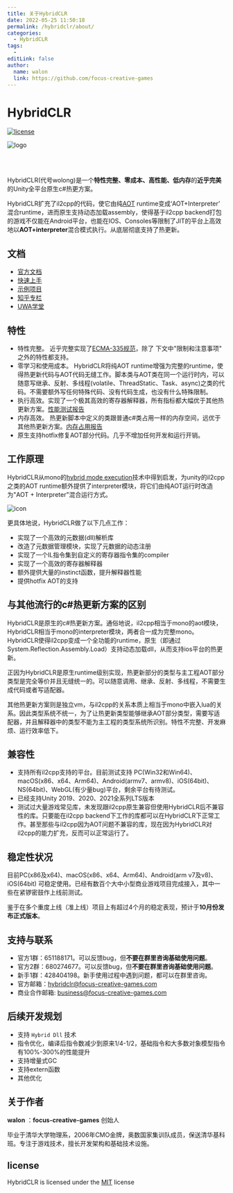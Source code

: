```yaml
---
title: 关于HybridCLR
date: 2022-05-25 11:50:18
permalink: /hybridclr/about/
categories:
  - HybridCLR
tags:
  - 
editLink: false
author: 
  name: walon
  link: https://github.com/focus-creative-games
---
```


# HybridCLR

[![license](http://img.shields.io/badge/license-MIT-blue.svg)](https://github.com/focus-creative-games/hybridclr/blob/main/LICENSE)

![logo](https://github.com/focus-creative-games/hybridclr/raw/main/docs/images/logo.jpg)

<br/>
<br/>

HybridCLR(代号wolong)是一个**特性完整、零成本、高性能、低内存**的**近乎完美**的Unity全平台原生c#热更方案。

HybridCLR扩充了il2cpp的代码，使它由纯[AOT](https://en.wikipedia.org/wiki/Ahead-of-time_compilation) runtime变成‘AOT+Interpreter’ 混合runtime，进而原生支持动态加载assembly，使得基于il2cpp backend打包的游戏不仅能在Android平台，也能在IOS、Consoles等限制了JIT的平台上高效地以**AOT+interpreter**混合模式执行。从底层彻底支持了热更新。

## 文档

- [官方文档](https://focus-creative-games.github.io/hybridclr/)
- [快速上手](https://focus-creative-games.github.io/hybridclr/monobehaviour//)
- [示例项目](https://github.com/focus-creative-games/hybridclr_trial)
- [知乎专栏](https://www.zhihu.com/column/c_1489549396035870720)
- [UWA学堂](https://edu.uwa4d.com/course-intro/0/432)

## 特性

- 特性完整。 近乎完整实现了[ECMA-335规范](https://www.ecma-international.org/publications-and-standards/standards/ecma-335/)，除了 下文中"限制和注意事项" 之外的特性都支持。
- 零学习和使用成本。 HybridCLR将纯AOT runtime增强为完整的runtime，使得热更新代码与AOT代码无缝工作。脚本类与AOT类在同一个运行时内，可以随意写继承、反射、多线程(volatile、ThreadStatic、Task、async)之类的代码。不需要额外写任何特殊代码、没有代码生成，也没有什么特殊限制。
- 执行高效。实现了一个极其高效的寄存器解释器，所有指标都大幅优于其他热更新方案。[性能测试报告](https://focus-creative-games.github.io/hybridclr/performance)
- 内存高效。 热更新脚本中定义的类跟普通c#类占用一样的内存空间，远优于其他热更新方案。[内存占用报告](https://focus-creative-games.github.io/hybridclr/memory)
- 原生支持hotfix修复AOT部分代码。几乎不增加任何开发和运行开销。

## 工作原理

HybridCLR从mono的[hybrid mode execution](https://developpaper.com/new-net-interpreter-mono-has-arrived/)技术中得到启发，为unity的il2cpp之类的AOT runtime额外提供了interpreter模块，将它们由纯AOT运行时改造为"AOT + Interpreter"混合运行方式。

![icon](https://github.com/focus-creative-games/hybridclr/raw/main/docs/images/architecture.png)

更具体地说，HybridCLR做了以下几点工作：

- 实现了一个高效的元数据(dll)解析库
- 改造了元数据管理模块，实现了元数据的动态注册
- 实现了一个IL指令集到自定义的寄存器指令集的compiler
- 实现了一个高效的寄存器解释器
- 额外提供大量的instinct函数，提升解释器性能
- 提供hotfix AOT的支持

## 与其他流行的c#热更新方案的区别

HybridCLR是原生的c#热更新方案。通俗地说，il2cpp相当于mono的aot模块，HybridCLR相当于mono的interpreter模块，两者合一成为完整mono。HybridCLR使得il2cpp变成一个全功能的runtime，原生（即通过System.Reflection.Assembly.Load）支持动态加载dll，从而支持ios平台的热更新。

正因为HybridCLR是原生runtime级别实现，热更新部分的类型与主工程AOT部分类型是完全等价并且无缝统一的。可以随意调用、继承、反射、多线程，不需要生成代码或者写适配器。

其他热更新方案则是独立vm，与il2cpp的关系本质上相当于mono中嵌入lua的关系。因此类型系统不统一，为了让热更新类型能够继承AOT部分类型，需要写适配器，并且解释器中的类型不能为主工程的类型系统所识别。特性不完整、开发麻烦、运行效率低下。

## 兼容性

- 支持所有il2cpp支持的平台。目前测试支持 PC(Win32和Win64)、macOS(x86、x64、Arm64)、Android(armv7、armv8)、iOS(64bit)、NS(64bit)、WebGL(有少量bug)平台，剩余平台有待测试。
- 已经支持Unity 2019、2020、2021全系列LTS版本
- 测试过大量游戏常见库，未发现跟il2cpp原生兼容但使用HybridCLR后不兼容性的库。只要能在il2cpp backend下工作的库都可以在HybridCLR下正常工作。甚至那些与il2cpp因为AOT问题不兼容的库，现在因为HybridCLR对il2cpp的能力扩充，反而可以正常运行了。

## 稳定性状况

目前PC(x86及x64)、macOS(x86、x64、Arm64)、Android(arm v7及v8)、iOS(64bit) 可稳定使用。已经有数百个大中小型商业游戏项目完成接入，其中一些在紧锣密鼓作上线前测试。

鉴于在多个重度上线（准上线）项目上有超过4个月的稳定表现，预计于**10月份发布正式版本**。

## 支持与联系

- 官方1群：651188171。可以反馈bug，但**不要在群里咨询基础使用问题**。
- 官方2群：680274677。可以反馈bug，但**不要在群里咨询基础使用问题**。
- 新手1群：428404198。新手使用过程中遇到问题，都可以在群里咨询。
- 官方邮箱：hybridclr@focus-creative-games.com
- 商业合作邮箱: business@focus-creative-games.com

## 后续开发规划

- 支持 `Hybrid Dll` 技术
- 指令优化，编译后指令数减少到原来1/4-1/2，基础指令和大多数对象模型指令有100%-300%的性能提升
- 支持增量式GC
- 支持extern函数
- 其他优化

## 关于作者

**walon** ：**focus-creative-games** 创始人

毕业于清华大学物理系，2006年CMO金牌，奥数国家集训队成员，保送清华基科班。专注于游戏技术，擅长开发架构和基础技术设施。

## license

HybridCLR is licensed under the [MIT](https://github.com/focus-creative-games/hybridclr/blob/main/LICENSE) license
